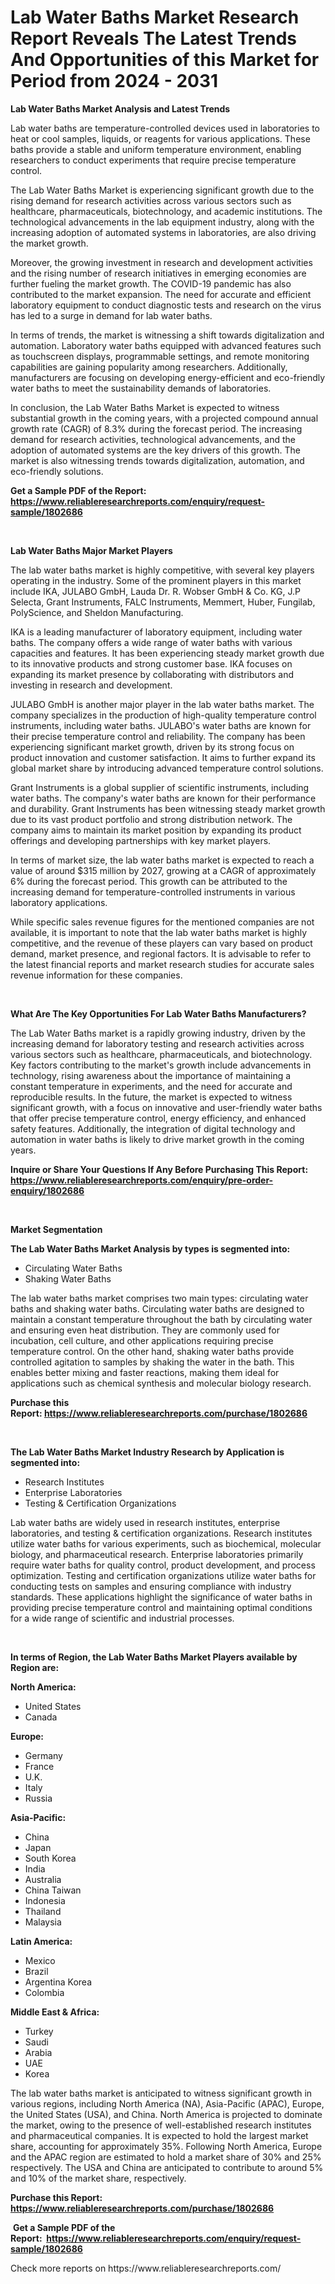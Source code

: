 <p><h1>Lab Water Baths Market Research Report Reveals The Latest Trends And Opportunities of this Market for Period from 2024 - 2031</h1></p><p><strong>Lab Water Baths Market Analysis and Latest Trends</strong></p>
<p><p>Lab water baths are temperature-controlled devices used in laboratories to heat or cool samples, liquids, or reagents for various applications. These baths provide a stable and uniform temperature environment, enabling researchers to conduct experiments that require precise temperature control.</p><p>The Lab Water Baths Market is experiencing significant growth due to the rising demand for research activities across various sectors such as healthcare, pharmaceuticals, biotechnology, and academic institutions. The technological advancements in the lab equipment industry, along with the increasing adoption of automated systems in laboratories, are also driving the market growth.</p><p>Moreover, the growing investment in research and development activities and the rising number of research initiatives in emerging economies are further fueling the market growth. The COVID-19 pandemic has also contributed to the market expansion. The need for accurate and efficient laboratory equipment to conduct diagnostic tests and research on the virus has led to a surge in demand for lab water baths.</p><p>In terms of trends, the market is witnessing a shift towards digitalization and automation. Laboratory water baths equipped with advanced features such as touchscreen displays, programmable settings, and remote monitoring capabilities are gaining popularity among researchers. Additionally, manufacturers are focusing on developing energy-efficient and eco-friendly water baths to meet the sustainability demands of laboratories.</p><p>In conclusion, the Lab Water Baths Market is expected to witness substantial growth in the coming years, with a projected compound annual growth rate (CAGR) of 8.3% during the forecast period. The increasing demand for research activities, technological advancements, and the adoption of automated systems are the key drivers of this growth. The market is also witnessing trends towards digitalization, automation, and eco-friendly solutions.</p></p>
<p><strong>Get a Sample PDF of the Report:&nbsp; <a href="https://www.reliableresearchreports.com/enquiry/request-sample/1802686">https://www.reliableresearchreports.com/enquiry/request-sample/1802686</a></strong></p>
<p>&nbsp;</p>
<p><strong>Lab Water Baths Major Market Players</strong></p>
<p><p>The lab water baths market is highly competitive, with several key players operating in the industry. Some of the prominent players in this market include IKA, JULABO GmbH, Lauda Dr. R. Wobser GmbH & Co. KG, J.P Selecta, Grant Instruments, FALC Instruments, Memmert, Huber, Fungilab, PolyScience, and Sheldon Manufacturing.</p><p>IKA is a leading manufacturer of laboratory equipment, including water baths. The company offers a wide range of water baths with various capacities and features. It has been experiencing steady market growth due to its innovative products and strong customer base. IKA focuses on expanding its market presence by collaborating with distributors and investing in research and development.</p><p>JULABO GmbH is another major player in the lab water baths market. The company specializes in the production of high-quality temperature control instruments, including water baths. JULABO's water baths are known for their precise temperature control and reliability. The company has been experiencing significant market growth, driven by its strong focus on product innovation and customer satisfaction. It aims to further expand its global market share by introducing advanced temperature control solutions.</p><p>Grant Instruments is a global supplier of scientific instruments, including water baths. The company's water baths are known for their performance and durability. Grant Instruments has been witnessing steady market growth due to its vast product portfolio and strong distribution network. The company aims to maintain its market position by expanding its product offerings and developing partnerships with key market players.</p><p>In terms of market size, the lab water baths market is expected to reach a value of around $315 million by 2027, growing at a CAGR of approximately 6% during the forecast period. This growth can be attributed to the increasing demand for temperature-controlled instruments in various laboratory applications.</p><p>While specific sales revenue figures for the mentioned companies are not available, it is important to note that the lab water baths market is highly competitive, and the revenue of these players can vary based on product demand, market presence, and regional factors. It is advisable to refer to the latest financial reports and market research studies for accurate sales revenue information for these companies.</p></p>
<p>&nbsp;</p>
<p><strong>What Are The Key Opportunities For Lab Water Baths Manufacturers?</strong></p>
<p><p>The Lab Water Baths market is a rapidly growing industry, driven by the increasing demand for laboratory testing and research activities across various sectors such as healthcare, pharmaceuticals, and biotechnology. Key factors contributing to the market's growth include advancements in technology, rising awareness about the importance of maintaining a constant temperature in experiments, and the need for accurate and reproducible results. In the future, the market is expected to witness significant growth, with a focus on innovative and user-friendly water baths that offer precise temperature control, energy efficiency, and enhanced safety features. Additionally, the integration of digital technology and automation in water baths is likely to drive market growth in the coming years.</p></p>
<p><strong>Inquire or Share Your Questions If Any Before Purchasing This Report: <a href="https://www.reliableresearchreports.com/enquiry/pre-order-enquiry/1802686">https://www.reliableresearchreports.com/enquiry/pre-order-enquiry/1802686</a></strong></p>
<p>&nbsp;</p>
<p><strong>Market Segmentation</strong></p>
<p><strong>The Lab Water Baths Market Analysis by types is segmented into:</strong></p>
<p><ul><li>Circulating Water Baths</li><li>Shaking Water Baths</li></ul></p>
<p><p>The lab water baths market comprises two main types: circulating water baths and shaking water baths. Circulating water baths are designed to maintain a constant temperature throughout the bath by circulating water and ensuring even heat distribution. They are commonly used for incubation, cell culture, and other applications requiring precise temperature control. On the other hand, shaking water baths provide controlled agitation to samples by shaking the water in the bath. This enables better mixing and faster reactions, making them ideal for applications such as chemical synthesis and molecular biology research.</p></p>
<p><strong>Purchase this Report:&nbsp;<a href="https://www.reliableresearchreports.com/purchase/1802686">https://www.reliableresearchreports.com/purchase/1802686</a></strong></p>
<p>&nbsp;</p>
<p><strong>The Lab Water Baths Market Industry Research by Application is segmented into:</strong></p>
<p><ul><li>Research Institutes</li><li>Enterprise Laboratories</li><li>Testing & Certification Organizations</li></ul></p>
<p><p>Lab water baths are widely used in research institutes, enterprise laboratories, and testing & certification organizations. Research institutes utilize water baths for various experiments, such as biochemical, molecular biology, and pharmaceutical research. Enterprise laboratories primarily require water baths for quality control, product development, and process optimization. Testing and certification organizations utilize water baths for conducting tests on samples and ensuring compliance with industry standards. These applications highlight the significance of water baths in providing precise temperature control and maintaining optimal conditions for a wide range of scientific and industrial processes.</p></p>
<p>&nbsp;</p>
<p><strong>In terms of Region, the Lab Water Baths Market Players available by Region are:</strong></p>
<p>
    <p> <strong> North America: </strong>
        <ul>
            <li>United States</li>
            <li>Canada</li>
        </ul>
        </p> 
    <p> <strong> Europe: </strong>
        <ul>
            <li>Germany</li>
            <li>France</li>
            <li>U.K.</li>
            <li>Italy</li>
            <li>Russia</li>
        </ul>
        </p> 
    <p> <strong> Asia-Pacific: </strong>
        <ul>
            <li>China</li>
            <li>Japan</li>
            <li>South Korea</li>
            <li>India</li>
            <li>Australia</li>
            <li>China Taiwan</li>
            <li>Indonesia</li>
            <li>Thailand</li>
            <li>Malaysia</li>
        </ul>
        </p> 
    <p> <strong> Latin America: </strong>
        <ul>
            <li>Mexico</li>
            <li>Brazil</li>
            <li>Argentina Korea</li>
            <li>Colombia</li>
        </ul>
        </p> 
    <p> <strong> Middle East & Africa: </strong>
        <ul>
            <li>Turkey</li>
            <li>Saudi</li>
            <li>Arabia</li>
            <li>UAE</li>
            <li>Korea</li>
        </ul>
    </p>
    </p>
<p><p>The lab water baths market is anticipated to witness significant growth in various regions, including North America (NA), Asia-Pacific (APAC), Europe, the United States (USA), and China. North America is projected to dominate the market, owing to the presence of well-established research institutes and pharmaceutical companies. It is expected to hold the largest market share, accounting for approximately 35%. Following North America, Europe and the APAC region are estimated to hold a market share of 30% and 25% respectively. The USA and China are anticipated to contribute to around 5% and 10% of the market share, respectively.</p></p>
<p><strong>Purchase this Report: <a href="https://www.reliableresearchreports.com/purchase/1802686">https://www.reliableresearchreports.com/purchase/1802686</a></strong></p>
<p>&nbsp;<strong>Get a Sample PDF of the Report:&nbsp;&nbsp;<a href="https://www.reliableresearchreports.com/enquiry/request-sample/1802686">https://www.reliableresearchreports.com/enquiry/request-sample/1802686</a></strong></p>
<p><strong></strong></p>
<p>Check more reports on https://www.reliableresearchreports.com/</p>